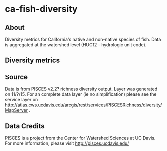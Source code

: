 # ca-fish-diversity

## About

Diversity metrics for California's native and non-native species of fish. Data is aggregated at the watershed level (HUC12 - hydrologic unit code). 

## Diversity metrics


## Source

Data is from PISCES v2.2? richness diversity output. Layer was generated on 11/?/15. For an complete data layer (ie no simplification) please see the service layer 
on http://atlas.cws.ucdavis.edu/arcgis/rest/services/PISCESRichness/diversity/MapServer .


## Data Credits

PISCES is a project from the Center for Watershed Sciences at UC Davis. For more information, please visit http://pisces.ucdavis.edu/ 
